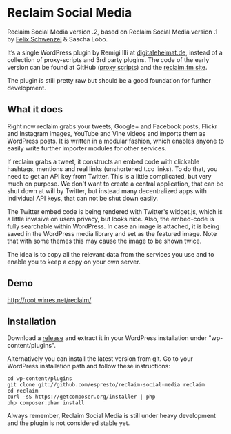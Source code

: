Reclaim Social Media
====================

Reclaim Social Media version .2, based on Reclaim Social Media version .1 by
[Felix Schwenzel](http://reclaim.fm) & Sascha Lobo.

It’s a single WordPress plugin by Remigi Illi at [digitaleheimat.de](http://digitaleheimat.de), instead of a collection of proxy-scripts and 3rd party plugins. The code of the early version can be found at GitHub ([proxy scripts](https://github.com/diplix/reclaim-proxy-scripts)) and the [reclaim.fm site](http://reclaim.fm/tech-specs-details/).

The plugin is still pretty raw but should be a good foundation for further development.

## What it does
Right now reclaim grabs your tweets, Google+ and Facebook posts, Flickr and Instagram images, YouTube and Vine videos and imports them as WordPress posts. It is written in a modular fashion, which enables anyone to easily write further importer modules for other services.

If reclaim grabs a tweet, it constructs an embed code with clickable hashtags, mentions and real links (unshortened t.co links). To do that, you need to get an API key from Twitter. This is a little complicated, but very much on purpose. We don't want to create a central application, that can be shut down at will by Twitter, but instead many decentralized apps with individual API keys, that can not be shut down easily.

The Twitter embed code is being rendered with Twitter's widget.js, which is a little invasive on users privacy, but looks nice. Also, the embed-code is fully searchable within WordPress. In case an image is attached, it is being saved in the WordPress media library and set as the featured image. Note that with some themes this may cause the image to be shown twice.

The idea is to copy all the relevant data from the services you use and to enable you to keep a copy on your own server.

## Demo
http://root.wirres.net/reclaim/

## Installation
Download a [release](https://github.com/espresto/reclaim-social-media/releases) and extract it in your WordPress installation under "wp-content/plugins".

Alternatively you can install the latest version from git. Go to your WordPress installation path and follow these instructions:

    cd wp-content/plugins
    git clone git://github.com/espresto/reclaim-social-media reclaim
    cd reclaim
    curl -sS https://getcomposer.org/installer | php
    php composer.phar install

Always remember, Reclaim Social Media is still under heavy development and the plugin is not considered stable yet.
